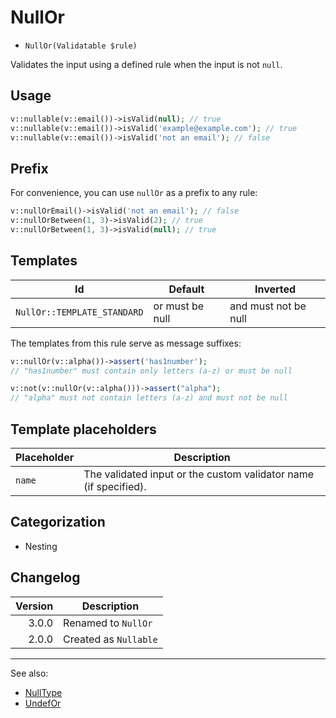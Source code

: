 # NullOr

- `NullOr(Validatable $rule)`

Validates the input using a defined rule when the input is not `null`.

## Usage

```php
v::nullable(v::email())->isValid(null); // true
v::nullable(v::email())->isValid('example@example.com'); // true
v::nullable(v::email())->isValid('not an email'); // false
```

## Prefix

For convenience, you can use `nullOr` as a prefix to any rule:

```php
v::nullOrEmail()->isValid('not an email'); // false
v::nullOrBetween(1, 3)->isValid(2); // true
v::nullOrBetween(1, 3)->isValid(null); // true
```

## Templates

| Id                          | Default         | Inverted             |
|-----------------------------|-----------------|----------------------|
| `NullOr::TEMPLATE_STANDARD` | or must be null | and must not be null |

The templates from this rule serve as message suffixes:

```php
v::nullOr(v::alpha())->assert('has1number');
// "has1number" must contain only letters (a-z) or must be null

v::not(v::nullOr(v::alpha()))->assert("alpha");
// "alpha" must not contain letters (a-z) and must not be null
```

## Template placeholders

| Placeholder | Description                                                      |
|-------------|------------------------------------------------------------------|
| `name`      | The validated input or the custom validator name (if specified). |

## Categorization

- Nesting

## Changelog

| Version | Description           |
|--------:|-----------------------|
|   3.0.0 | Renamed to `NullOr`   |
|   2.0.0 | Created as `Nullable` |

***
See also:

- [NullType](NullType.md)
- [UndefOr](UndefOr.md)
